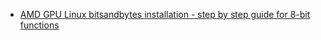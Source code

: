 - [AMD GPU Linux bitsandbytes installation - step by step guide for 8-bit functions](https://youtu.be/2cPsvwONnL8)
